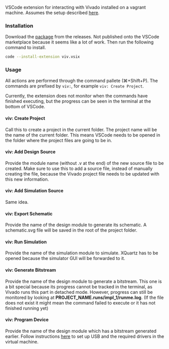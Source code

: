 VSCode extension for interacting with Vivado installed on a vagrant machine. Assumes the setup described [here](https://github.com/daniellimws/vivado-mac).

### Installation
Download the [package](#) from the releases. Not published onto the VSCode marketplace because it seems like a lot of work. Then run the following command to install.

```sh
code --install-extension viv.vsix
```

### Usage
All actions are performed through the command pallete (⌘+Shift+P). The commands are prefixed by `viv:`, for example `viv: Create Project`.

Currently, the extension does not monitor when the commands have finished executing, but the progress can be seen in the terminal at the bottom of VSCode.

#### viv: Create Project
Call this to create a project in the current folder. The project name will be the name of the current folder. This means VSCode needs to be opened in the folder where the project files are going to be in.

#### viv: Add Design Source
Provide the module name (without .v at the end) of the new source file to be created. Make sure to use this to add a source file, instead of manually creating the file, because the Vivado project file needs to be updated with this new information.

#### viv: Add Simulation Source
Same idea.

#### viv: Export Schematic
Provide the name of the design module to generate its schematic. A schematic.svg file will be saved in the root of the project folder.

#### viv: Run Simulation
Provide the name of the simulation module to simulate. XQuartz has to be opened because the simulator GUI will be forwarded to it.

#### viv: Generate Bitstream
Provide the name of the design module to generate a bitstream. This one is a bit special because its progress cannot be tracked in the terminal, as Vivado runs this part in detached mode. However, progress can still be monitored by looking at **PROJECT_NAME.runs/impl_1/runme.log**. (If the file does not exist it might mean the command failed to execute or it has not finished running yet)

#### viv: Program Device
Provide the name of the design module which has a bitstream generated earlier. Follow instructions [here](https://www.centennialsoftwaresolutions.com/post/connecting-vivado-to-digilent-s-usb-to-jtag-through-virtualbox) to set up USB and the required drivers in the virtual machine.

